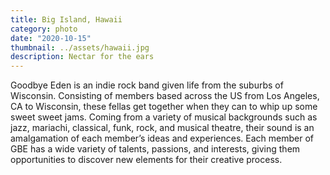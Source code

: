 ```yaml
---
title: Big Island, Hawaii
category: photo
date: "2020-10-15"
thumbnail: ../assets/hawaii.jpg
description: Nectar for the ears
---
```


Goodbye Eden is an indie rock band given life from the suburbs of Wisconsin. Consisting of members based across the US from Los Angeles, CA to Wisconsin, these fellas get together when they can to whip up some sweet sweet jams. Coming from a variety of musical backgrounds such as jazz, mariachi, classical, funk, rock, and musical theatre, their sound is an amalgamation of each member’s ideas and experiences. Each member of GBE has a wide variety of talents, passions, and interests, giving them opportunities to discover new elements for their creative process.